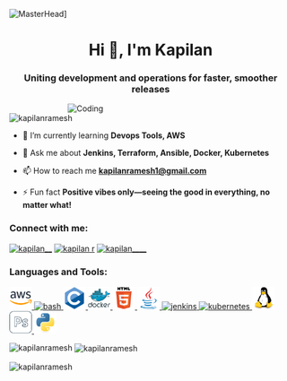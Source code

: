 ![MasterHead](https://www.aimprosoft.com/wp-content/webp-express/webp-images/doc-root/wp-content/uploads/2023/08/cover_3.jpeg.webp)]
<h1 align="center">Hi 👋, I'm Kapilan</h1>
<h3 align="center"> Uniting development and operations for faster, smoother releases </h3>
<img align="right" alt="Coding" width="400" src="https://miro.medium.com/v2/resize:fit:1400/1*reRpiezl3EnhtteqjoGSLw.gif">

<p align="left"> <img src="https://komarev.com/ghpvc/?username=kapilanramesh&label=Profile%20views&color=0e75b6&style=flat" alt="kapilanramesh" /> </p>

- 🌱 I’m currently learning **Devops Tools, AWS**

- 💬 Ask me about **Jenkins, Terraform, Ansible, Docker, Kubernetes**

- 📫 How to reach me **kapilanramesh1@gmail.com**

- ⚡ Fun fact **Positive vibes only—seeing the good in everything, no matter what!**

<h3 align="left">Connect with me:</h3>
<p align="left">
<a href="https://twitter.com/kapilan__" target="blank"><img align="center" src="https://raw.githubusercontent.com/rahuldkjain/github-profile-readme-generator/master/src/images/icons/Social/twitter.svg" alt="kapilan__" height="30" width="40" /></a>
<a href="https://linkedin.com/in/kapilan r" target="blank"><img align="center" src="https://raw.githubusercontent.com/rahuldkjain/github-profile-readme-generator/master/src/images/icons/Social/linked-in-alt.svg" alt="kapilan r" height="30" width="40" /></a>
<a href="https://instagram.com/kapilan____" target="blank"><img align="center" src="https://raw.githubusercontent.com/rahuldkjain/github-profile-readme-generator/master/src/images/icons/Social/instagram.svg" alt="kapilan____" height="30" width="40" /></a>
</p>

<h3 align="left">Languages and Tools:</h3>
<p align="left"> <a href="https://aws.amazon.com" target="_blank" rel="noreferrer"> <img src="https://raw.githubusercontent.com/devicons/devicon/master/icons/amazonwebservices/amazonwebservices-original-wordmark.svg" alt="aws" width="40" height="40"/> </a> <a href="https://www.gnu.org/software/bash/" target="_blank" rel="noreferrer"> <img src="https://www.vectorlogo.zone/logos/gnu_bash/gnu_bash-icon.svg" alt="bash" width="40" height="40"/> </a> <a href="https://www.cprogramming.com/" target="_blank" rel="noreferrer"> <img src="https://raw.githubusercontent.com/devicons/devicon/master/icons/c/c-original.svg" alt="c" width="40" height="40"/> </a> <a href="https://www.docker.com/" target="_blank" rel="noreferrer"> <img src="https://raw.githubusercontent.com/devicons/devicon/master/icons/docker/docker-original-wordmark.svg" alt="docker" width="40" height="40"/> </a> <a href="https://www.w3.org/html/" target="_blank" rel="noreferrer"> <img src="https://raw.githubusercontent.com/devicons/devicon/master/icons/html5/html5-original-wordmark.svg" alt="html5" width="40" height="40"/> </a> <a href="https://www.java.com" target="_blank" rel="noreferrer"> <img src="https://raw.githubusercontent.com/devicons/devicon/master/icons/java/java-original.svg" alt="java" width="40" height="40"/> </a> <a href="https://www.jenkins.io" target="_blank" rel="noreferrer"> <img src="https://www.vectorlogo.zone/logos/jenkins/jenkins-icon.svg" alt="jenkins" width="40" height="40"/> </a> <a href="https://kubernetes.io" target="_blank" rel="noreferrer"> <img src="https://www.vectorlogo.zone/logos/kubernetes/kubernetes-icon.svg" alt="kubernetes" width="40" height="40"/> </a> <a href="https://www.linux.org/" target="_blank" rel="noreferrer"> <img src="https://raw.githubusercontent.com/devicons/devicon/master/icons/linux/linux-original.svg" alt="linux" width="40" height="40"/> </a> <a href="https://www.photoshop.com/en" target="_blank" rel="noreferrer"> <img src="https://raw.githubusercontent.com/devicons/devicon/master/icons/photoshop/photoshop-line.svg" alt="photoshop" width="40" height="40"/> </a> <a href="https://www.python.org" target="_blank" rel="noreferrer"> <img src="https://raw.githubusercontent.com/devicons/devicon/master/icons/python/python-original.svg" alt="python" width="40" height="40"/> </a> </p>

<p><img align="left" src="https://github-readme-stats.vercel.app/api/top-langs?username=kapilanramesh&show_icons=true&locale=en&layout=compact" alt="kapilanramesh" /></p>

<p>&nbsp;<img align="center" src="https://github-readme-stats.vercel.app/api?username=kapilanramesh&show_icons=true&locale=en" alt="kapilanramesh" /></p>

<p><img align="center" src="https://github-readme-streak-stats.herokuapp.com/?user=kapilanramesh&" alt="kapilanramesh" /></p>

